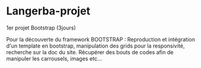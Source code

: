 # Langerba-projet
1er projet Bootstrap (3jours)

Pour la découverte du framework BOOTSTRAP :
Reproduction et intégration d'un template en bootstrap, manipulation des grids pour la responsivité, recherche sur la doc du site. Récupérer des bouts de codes
afin de manipuler les carrousels, images etc...
